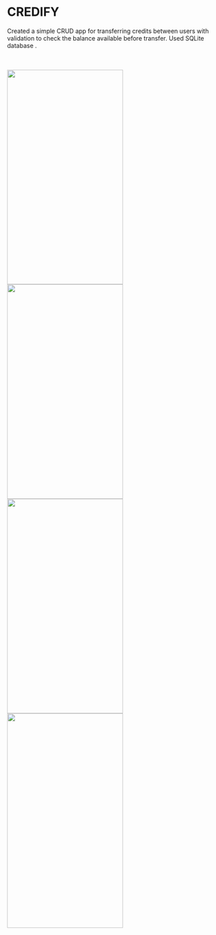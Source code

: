 # CREDIFY
Created a simple CRUD app for transferring credits between users with validation to check the balance available before transfer. Used SQLite database . <br><br><br>

<img src="ss/1.png" width=270 height=500></img>
<img src="ss/2.png" width=270 height=500></img><br>
<img src="ss/3.png" width=270 height=500></img>
<img src="ss/4.png" width=270 height=500></img>

